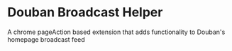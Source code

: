 # Douban Broadcast Helper

A chrome pageAction based extension that adds functionality to Douban's homepage broadcast feed